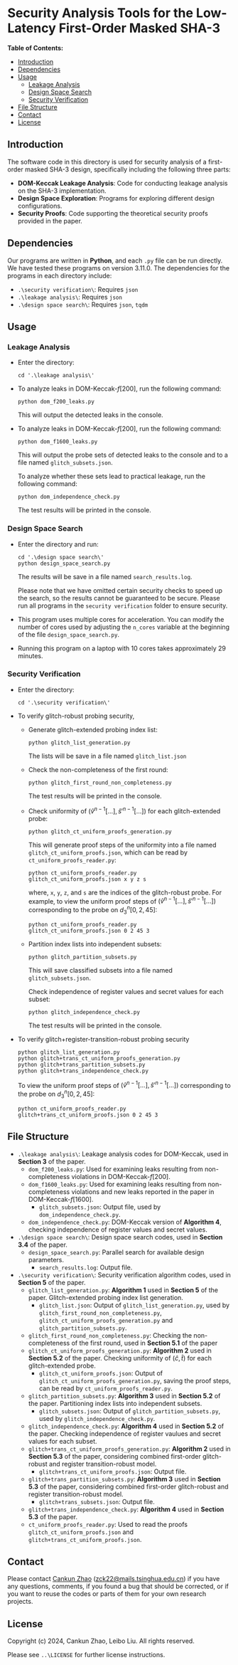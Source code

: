 # Security Analysis Tools for the Low-Latency First-Order Masked SHA-3  

**Table of Contents:**

- [Introduction](#introduction)
- [Dependencies](#dependencies)
- [Usage](#usage)
  - [Leakage Analysis](#leakage-analysis)
  - [Design Space Search](#design-space-search)
  - [Security Verification](#security-verification)
- [File Structure](#file-structure)
- [Contact](#contact)
- [License](#license)

## Introduction

The software code in this directory is used for security analysis of a first-order masked SHA-3 design, specifically including the following three parts:

- **DOM-Keccak Leakage Analysis**: Code for conducting leakage analysis on the SHA-3 implementation.
- **Design Space Exploration**: Programs for exploring different design configurations.
- **Security Proofs**: Code supporting the theoretical security proofs provided in the paper.

## Dependencies

Our programs are written in **Python**, and each `.py` file can be run directly. We have tested these programs on version 3.11.0. The dependencies for the programs in each directory include:

- `.\security verification\`: Requires `json`
- `.\leakage analysis\`: Requires `json`
- `.\design space search\`: Requires `json`, `tqdm`

## Usage

### Leakage Analysis

- Enter the directory:

  ```
  cd '.\leakage analysis\'
  ```

- To analyze leaks in DOM-Keccak-$f[200]$, run the following command:

  ```
  python dom_f200_leaks.py
  ```

  This will output the detected leaks in the console.

- To analyze leaks in DOM-Keccak-$f[200]$, run the following command:

  ```
  python dom_f1600_leaks.py
  ```

  This will output the probe sets of detected leaks to the console and to a file named `glitch_subsets.json`.

  To analyze whether these sets lead to practical leakage, run the following command:

  ```
  python dom_independence_check.py
  ```
  
  The test results will be printed in the console.

### Design Space Search

- Enter the directory and run:

  ```
  cd '.\design space search\'
  python design_space_search.py
  ```

  The results will be save in a file named `search_results.log`.

  Please note that we have omitted certain security checks to speed up the search, so the results cannot be guaranteed to be secure. Please run all programs in the `security verification` folder to ensure security.

- This program uses multiple cores for acceleration. You can modify the number of cores used by adjusting the `n_cores` variable at the beginning of the file `design_space_search.py`.

- Running this program on a laptop with 10 cores takes approximately 29 minutes.

### Security Verification

- Enter the directory:

  ```
  cd '.\security verification\'
  ```

- To verify glitch-robust probing security,

  - Generate glitch-extended probing index list:

    ```
    python glitch_list_generation.py
    ```

    The lists will be save in a file named `glitch_list.json`

  - Check the non-completeness of the first round:

    ```
    python glitch_first_round_non_completeness.py
    ```

    The test results will be printed in the console.

  - Check uniformity of $(\hat v^{n-1}[\dots],\hat s'^{n-1}[\dots])$ for each glitch-extended probe:

    ```
    python glitch_ct_uniform_proofs_generation.py
    ```

    This will generate proof steps of the uniformity into a file named `glitch_ct_uniform_proofs.json`, which can be read by `ct_uniform_proofs_reader.py`:

    ```
    python ct_uniform_proofs_reader.py glitch_ct_uniform_proofs.json x y z s
    ```

    where, `x`, `y`, `z`, and `s` are the indices of the glitch-robust probe. For example, to view the uniform proof steps of $(\hat v^{n-1}[\dots],\hat s'^{n-1}[\dots])$ corresponding to the probe on $d^n_3[0,2,45]$:

    ```
    python ct_uniform_proofs_reader.py glitch_ct_uniform_proofs.json 0 2 45 3
    ```

  - Partition index lists into independent subsets:

    ```
    python glitch_partition_subsets.py
    ```

    This will save classified subsets into a file named `glitch_subsets.json`.

    Check independence of register values and secret values for each subset:

    ```
    python glitch_independence_check.py
    ```

    The test results will be printed in the console.

- To verify glitch+register-transition-robust probing security

  ```
  python glitch_list_generation.py
  python glitch+trans_ct_uniform_proofs_generation.py
  python glitch+trans_partition_subsets.py
  python glitch+trans_independence_check.py
  ```

  To view the uniform proof steps of $(\hat v^{n-1}[\dots],\hat s'^{n-1}[\dots])$ corresponding to the probe on $d^n_3[0,2,45]$:

  ```
  python ct_uniform_proofs_reader.py glitch+trans_ct_uniform_proofs.json 0 2 45 3
  ```

## File Structure

- `.\leakage analysis\`:  Leakage analysis codes for DOM-Keccak, used in **Section 3** of the paper.
  - `dom_f200_leaks.py`:  Used for examining leaks resulting from non-completeness violations in DOM-Keccak-$f[200]$.
  - `dom_f1600_leaks.py`:  Used for examining leaks resulting from non-completeness violations and new leaks reported in the paper in DOM-Keccak-$f[1600]$.
    - `glitch_subsets.json`: Output file, used by `dom_independence_check.py`.
  - `dom_independence_check.py`: DOM-Keccak version of **Algorithm 4**, checking independence of register values and secret values. 
- `.\design space search\`: Design space search codes, used in **Section 3.4** of the paper.
  - `design_space_search.py`: Parallel search for available design parameters.
    - `search_results.log`: Output file.
- `.\security verification\`: Security verification algorithm codes, used in **Section 5** of the paper.
  - `glitch_list_generation.py`: **Algorithm 1** used in **Section 5** of the paper. Glitch-extended probing index list generation.  
    - `glitch_list.json`: Output of `glitch_list_generation.py`, used by `glitch_first_round_non_completeness.py`, `glitch_ct_uniform_proofs_generation.py` and `glitch_partition_subsets.py`.
  - `glitch_first_round_non_completeness.py`: Checking the non-completeness of the first round, used in **Section 5.1** of the paper
  - `glitch_ct_uniform_proofs_generation.py`: **Algorithm 2** used in **Section 5.2** of the paper. Checking uniformity of $(\hat c,\hat t)$ for each glitch-extended probe.  
    - `glitch_ct_uniform_proofs.json`: Output of `glitch_ct_uniform_proofs_generation.py`, saving the proof steps, can be read by `ct_uniform_proofs_reader.py`.
  - `glitch_partition_subsets.py`: **Algorithm 3** used in **Section 5.2** of the paper. Partitioning index lists into independent subsets.
    - `glitch_subsets.json`: Output of `glitch_partition_subsets.py`, used by `glitch_independence_check.py`.
  - `glitch_independence_check.py`: **Algorithm 4** used in **Section 5.2** of the paper. Checking independence of register vaulues and secret values for each subset.  
  - `glitch+trans_ct_uniform_proofs_generation.py`:  **Algorithm 2** used in **Section 5.3** of the paper, considering combined first-order glitch-robust and register transition-robust model.
    - `glitch+trans_ct_uniform_proofs.json`: Output file.
  - `glitch+trans_partition_subsets.py`: **Algorithm 3** used in **Section 5.3** of the paper, considering combined first-order glitch-robust and register transition-robust model.
    - `glitch+trans_subsets.json`: Output file.
  - `glitch+trans_independence_check.py`: **Algorithm 4** used in **Section 5.3** of the paper.
  - `ct_uniform_proofs_reader.py`: Used to read the proofs `glitch_ct_uniform_proofs.json` and `glitch+trans_ct_uniform_proofs.json`.

## Contact

Please contact [Cankun Zhao](https://github.com/zck15) ([zck22@mails.tsinghua.edu.cn](mailto:zck22@mails.tsinghua.edu.cn)) if you have any questions, comments, if you found a bug that should be corrected, or if you want to reuse the codes or parts of them for your own research projects.

## License

Copyright (c) 2024, Cankun Zhao, Leibo Liu. All rights reserved.

Please see `..\LICENSE` for further license instructions.